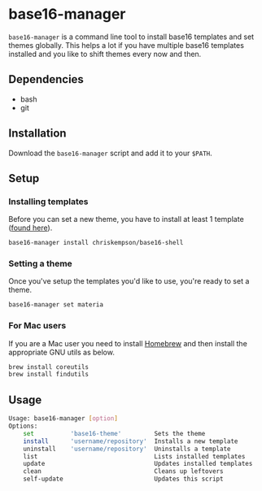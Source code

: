 # base16-manager
`base16-manager` is a command line tool to install base16 templates and set themes globally. This helps a lot if you have multiple base16 templates installed and you like to shift themes every now and then.

## Dependencies
* bash
* git

## Installation
Download the `base16-manager` script and add it to your `$PATH`.

## Setup
### Installing templates
Before you can set a new theme, you have to install at least 1 template ([found here](https://github.com/chriskempson/base16)).
```sh
base16-manager install chriskempson/base16-shell
```

### Setting a theme
Once you've setup the templates you'd like to use, you're ready to set a theme.
```sh
base16-manager set materia
```

### For Mac users
If you are a Mac user you need to install [Homebrew](https://brew.sh/index_se.html) and then install the appropriate GNU utils as below.
```sh
brew install coreutils
brew install findutils
```

## Usage
```sh
Usage: base16-manager [option]
Options:
    set          'base16-theme'         Sets the theme
    install      'username/repository'  Installs a new template
    uninstall    'username/repository'  Uninstalls a template
    list                                Lists installed templates
    update                              Updates installed templates
    clean                               Cleans up leftovers
    self-update                         Updates this script
```
